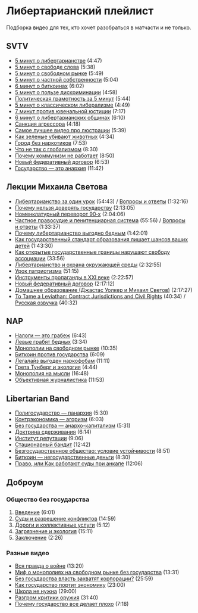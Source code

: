 # Либертарианский плейлист

Подборка видео для тех, кто хочет разобраться в матчасти и не только.

## SVTV

* [5 минут о либертарианстве](https://www.youtube.com/watch?v=CKQHltD3Lyk) (4:47)
* [5 минут о свободе слова](https://www.youtube.com/watch?v=TaPSjo4vk2c) (5:38)
* [5 минут о свободном рынке](https://www.youtube.com/watch?v=AW66Zib9cG4) (5:49)
* [5 минут о частной собственности](https://www.youtube.com/watch?v=td9x1x6Tdy8) (5:04)
* [6 минут о биткоинах](https://www.youtube.com/watch?v=spvkjJGYHAk) (6:02)
* [5 минут о пользе дискриминации](https://www.youtube.com/watch?v=FTh8hrmFhjM) (4:58)
* [Политическая грамотность за 5 минут](https://www.youtube.com/watch?v=AIB0Jqp2-QE) (5:44)
* [5 минут о классическом либерализме](https://www.youtube.com/watch?v=RMZYNY6Pj1c) (4:49)
* [7 минут против ювенальной юстиции](https://www.youtube.com/watch?v=NMKEntgndfQ) (7:17)
* [6 минут о либертарианских общинах](https://www.youtube.com/watch?v=_IB7NNflqng) (6:10)
* [Санкция агрессора](https://www.youtube.com/watch?v=IhO-hAGuAPU) (4:18)
* [Самое лучшее видео про люстрации](https://www.youtube.com/watch?v=hqyzCaVtqfE) (5:39)
* [Как зеленые убивают животных](https://www.youtube.com/watch?v=vj1ZT7idufA) (4:34)
* [Город без наркотиков](https://www.youtube.com/watch?v=4_kQDanTEC8) (7:53)
* [Что не так с глобализмом](https://www.youtube.com/watch?v=geicFhyGVa0) (8:30)
* [Почему коммунизм не работает](https://www.youtube.com/watch?v=foWWZd-8ItM) (8:50)
* [Новый федеративный договор](https://www.youtube.com/watch?v=l-b_sAhK_hU) (6:53)
* [Государство — это анархия](https://www.youtube.com/watch?v=JRfSZOXi-qs) (11:42)

## Лекции Михаила Светова

* [Либертарианство за один урок](https://www.youtube.com/watch?v=67nM21Z0SZ8) (54:43) / [Вопросы и ответы](https://www.youtube.com/watch?v=S1-uOc7Sar8) (1:32:16)
* [Почему нельзя доверять государству](https://www.youtube.com/watch?v=Ao2Dqqn3ImE) (2:13:05)
* [Номенклатурный переворот 90‑х](https://www.youtube.com/watch?v=1rF9xh8cpFI) (2:04:06)
* [Частное правосудие и пенитенциарная система](https://www.youtube.com/watch?v=W_Ds0kImNPk) (55:56) / [Вопросы и ответы](https://www.youtube.com/watch?v=FI4oDsz234o) (1:33:37)
* [Почему либертарианство выгодно бедным](https://www.youtube.com/watch?v=QNV5CRXR3xY) (1:42:01)
* [Как государственный стандарт образования лишает шансов ваших детей](https://www.youtube.com/watch?v=MIjsexweLqQ) (1:43:30)
* [Как открытые государственные границы нарушают свободу ассоциации](https://www.youtube.com/watch?v=OYovZqlqIZU) (33:56)
* [Либертарианство и охрана окружающей среды](https://www.youtube.com/watch?v=wWZqMDgOeDQ) (2:32:55)
* [Урок патриотизма](https://www.youtube.com/watch?v=wArKdsU5XTg) (51:15)
* [Инструменты пропаганды в XXI веке](https://www.youtube.com/watch?v=9p0QD4kMmM4) (2:22:57)
* [Новый федеративный договор](https://www.youtube.com/watch?v=-gT9mFUxJpc) (2:17:12)
* [Домашнее образование (Джастас Уолкер и Михаил Светов)](https://www.youtube.com/watch?v=nevI6cShmxA) (2:17:27)
* [To Tame a Leviathan: Contract Jurisdictions and Civil Rights](https://www.youtube.com/watch?v=ZjpZ9jV9SiY) (40:34) / [Русская озвучка](https://www.youtube.com/watch?v=y5BioO2J8QI) (40:32)

## NAP

* [Налоги — это грабеж](https://www.youtube.com/watch?v=jR9QzDGjUQw) (6:43)
* [Левые грабят бедных](https://www.youtube.com/watch?v=3Wy2eEvDfAI) (3:34)
* [Монополии на свободном рынке](https://www.youtube.com/watch?v=i3sNOW2DJEo) (10:35)
* [Биткоин против государства](https://www.youtube.com/watch?v=SkDhgVGG5lI) (6:09)
* [Легалайз выгоден наркофобам](https://www.youtube.com/watch?v=jbGJv40wAkE) (11:11)
* [Грета Тунберг и экология](https://www.youtube.com/watch?v=9HXXbbM9AbM) (4:44)
* [Монополия на мысли](https://www.youtube.com/watch?v=cBBxaOEwfjM) (16:48)
* [Объективная журналистика](https://www.youtube.com/watch?v=f7gYGK9c8Xg) (11:53)

## Libertarian Band

* [Полигосударство — панархия](https://www.youtube.com/watch?v=5956F4WC544) (5:30)
* [Контрэкономика — агоризм](https://www.youtube.com/watch?v=2cEALKxe47Q) (6:03)
* [Без государства — анархо-капитализм](https://www.youtube.com/watch?v=unNj202iNB4) (5:31)
* [Доктрина сдерживания](https://www.youtube.com/watch?v=DP2kFynA6vU) (6:14)
* [Институт репутации](https://www.youtube.com/watch?v=wnEVypL7E6U) (9:06)
* [Стационарный бандит](https://www.youtube.com/watch?v=l4cnNn1LcbI) (12:42)
* [Безгосударственное общество: условие устойчивости](https://www.youtube.com/watch?v=x73pdudipDc) (8:51)
* [Биткоин — негосударственные деньги](https://www.youtube.com/watch?v=vzXpHxZJAdw) (8:30)
* [Право, или Как работают суды при анкапе](https://www.youtube.com/watch?v=HZLmZVwzWFk) (12:06)

## Доброум

### Общество без государства

1. [Введение](https://www.youtube.com/watch?v=KHyTVQ2Cp6U) (6:01)
2. [Суды и разрешение конфликтов](https://www.youtube.com/watch?v=Y3i6hSx9dNU) (14:59)
3. [Дороги и коллективные услуги](https://www.youtube.com/watch?v=Yc_I-Z-J7fw) (5:12)
4. [Загрязнение и экология](https://www.youtube.com/watch?v=hd1B_y1l0Qo) (15:11)
5. [Заключение](https://www.youtube.com/watch?v=YYNaZmJw3hI) (2:26)

### Разные видео

* [Вся правда о войне](https://www.youtube.com/watch?v=pODN7Z-lPz0) (13:20)
* [Миф о монополиях на свободном рынке без государства](https://www.youtube.com/watch?v=1UOrPwP-3dU) (13:31)
* [Без государства власть захватят корпорации?](https://www.youtube.com/watch?v=SUifN8eColc) (25:59)
* [Как государство портит экономику](https://www.youtube.com/watch?v=PW0C2fT0Djs) (23:00)
* [Школа не нужна](https://www.youtube.com/watch?v=FEA4uV_5z80) (29:00)
* [Разгром критики оружия](https://www.youtube.com/watch?v=TBZmCfmGvdU) (31:40)
* [Почему государство все делает плохо](https://www.youtube.com/watch?v=oOnGXAyAs8o) (7:18)
